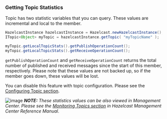 


### Getting Topic Statistics

Topic has two statistic variables that you can query. These values are incremental and local to the member.

```java
HazelcastInstance hazelcastInstance = Hazelcast.newHazelcastInstance();
ITopic<Object> myTopic = hazelcastInstance.getTopic( "myTopicName" );

myTopic.getLocalTopicStats().getPublishOperationCount();
myTopic.getLocalTopicStats().getReceiveOperationCount();
```


`getPublishOperationCount` and `getReceiveOperationCount` returns the total number of published and received messages since the start of this member, respectively. Please note that these values are not backed up, so if the member goes down, these values will be lost.

You can disable this feature with topic configuration. Please see the [Configuring Topic section](#configuring-topic).

![image](images/NoteSmall.jpg) ***NOTE:*** *These statistics values can be also viewed in Management Center. Please see the [Monitoring Topics section](http://docs.hazelcast.org/docs/management-center/latest/manual/html/Monitoring_Topics.html) in Hazelcast Management Center Reference Manual*.




